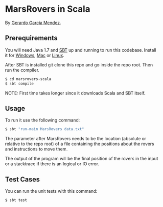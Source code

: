 # MarsRovers in Scala
<!-- If you'd like to use a logo instead uncomment this code and remove the text above this line

  ![Logo](URL to logo img file goes here)

-->

By [Gerardo Garcia Mendez](https://twitter.com/Geraz69).


## Prerequirements

You will need Java 1.7 and [SBT](http://www.scala-sbt.org/) up and running to run this codebase. Install it for [Windows](http://www.scala-sbt.org/0.13/docs/Installing-sbt-on-Windows.html), [Mac](http://www.scala-sbt.org/0.13/docs/Installing-sbt-on-Mac.html) or [Linux](http://www.scala-sbt.org/0.13/docs/Installing-sbt-on-Linux.html).

After SBT is installed git clone this repo and go inside the repo root. Then run the compiler.

```bash
$ cd marsrovers-scala
$ sbt compile
```
NOTE: First time takes longer since it downloads Scala and SBT itself.

## Usage

To run it use the following command:

```bash
$ sbt "run-main MarsRovers data.txt"
```

The parameter after MarsRovers needs to be the location (absolute or relative to the repo root) of a file containing the positions about the rovers and instructions to move them.

The output of the program will be the final position of the rovers in the input or a stacktrace if there is an logical or IO error.

## Test Cases

You can run the unit tests with this command:

```bash
$ sbt test
```

